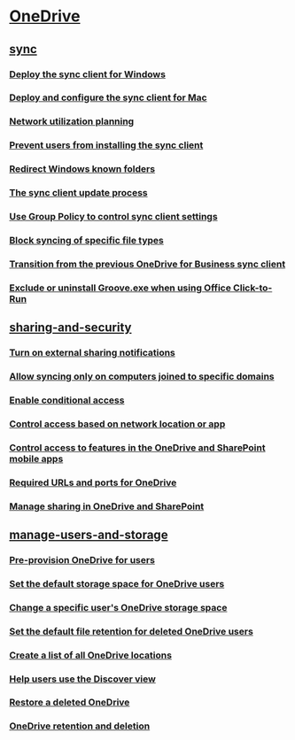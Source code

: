 ﻿
  

# [OneDrive](articles/onedrive.md)
## [sync](articles/.md)
### [Deploy the sync client for Windows](articles/deploy-the-sync-client-for-windows.md)
### [Deploy and configure the sync client for Mac](articles/deploy-and-configure-the-sync-client-for-mac.md)
### [Network utilization planning](articles/network-utilization-planning.md)
### [Prevent users from installing the sync client](articles/prevent-users-from-installing-the-sync-client.md)
### [Redirect Windows known folders](articles/redirect-windows-known-folders.md)
### [The sync client update process](articles/the-sync-client-update-process.md)
### [Use Group Policy to control sync client settings](articles/use-group-policy-to-control-sync-client-settings.md)
### [Block syncing of specific file types](articles/block-syncing-of-specific-file-types.md)
### [Transition from the previous OneDrive for Business sync client](articles/transition-from-the-previous-onedrive-for-business-sync-client.md)
### [Exclude or uninstall Groove.exe when using Office Click-to-Run](articles/exclude-or-uninstall-groove-exe-when-using-office-click-to-run.md)
## [sharing-and-security](articles/.md)
### [Turn on external sharing notifications](articles/turn-on-external-sharing-notifications.md)
### [Allow syncing only on computers joined to specific domains](articles/allow-syncing-only-on-computers-joined-to-specific-domains.md)
### [Enable conditional access](articles/enable-conditional-access.md)
### [Control access based on network location or app](articles/control-access-based-on-network-location-or-app.md)
### [Control access to features in the OneDrive and SharePoint mobile apps](articles/control-access-to-features-in-the-onedrive-and-sharepoint-mobile-apps.md)
### [Required URLs and ports for OneDrive](articles/required-urls-and-ports-for-onedrive.md)
### [Manage sharing in OneDrive and SharePoint](articles/manage-sharing-in-onedrive-and-sharepoint.md)
## [manage-users-and-storage](articles/.md)
### [Pre-provision OneDrive for users](articles/pre-provision-onedrive-for-users.md)
### [Set the default storage space for OneDrive users](articles/set-the-default-storage-space-for-onedrive-users.md)
### [Change a specific user's OneDrive storage space](articles/change-a-specific-user-s-onedrive-storage-space.md)
### [Set the default file retention for deleted OneDrive users](articles/set-the-default-file-retention-for-deleted-onedrive-users.md)
### [Create a list of all OneDrive locations](articles/create-a-list-of-all-onedrive-locations.md)
### [Help users use the Discover view](articles/help-users-use-the-discover-view.md)
### [Restore a deleted OneDrive](articles/restore-a-deleted-onedrive.md)
### [OneDrive retention and deletion](articles/onedrive-retention-and-deletion.md)

